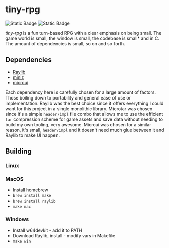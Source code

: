 # tiny-rpg

![Static Badge](https://img.shields.io/badge/Built_with-C-white)
![Static Badge](https://img.shields.io/badge/License-LGPLv2-blue)

*tiny-rpg* is a fun turn-based RPG with a clear emphasis on being small. The game world is small, the window is small, the codebase is small\* and in C. The amount of dependencies is small, so on and so forth.

## Dependencies

- [Raylib](https://github.com/raysan5/raylib) <!-- very nice game dev framework -->
- [miniz](https://github.com/richgel999/miniz) <!-- we love zip compression -->
- [microui](https://github.com/rxi/microui)   <!-- geez this rxi lad is carrying my game -->

Each dependency here is carefully chosen for a large amount of factors. Those boiling down to portability and general ease of use or implementation. Raylib was the best choice since it offers everything I could want for this project in a single monolithic library. Microtar was chosen since it's a simple `header/impl` file combo that allows me to use the efficient `tar` compression scheme for game assets and save data without needing to build my own tooling, very awesome. Microui was chosen for a similar reason, it's small, `header/impl` and it doesn't need much glue between it and Raylib to make UI happen.

## Building

### Linux
<!-- todo: deal with -->

### MacOS
* Install homebrew
* `brew install make`
* `brew install raylib`
* `make mac`

### Windows
* Install w64devkit - add it to PATH
* Download Raylib, install - modify vars in Makefile
* `make win`
